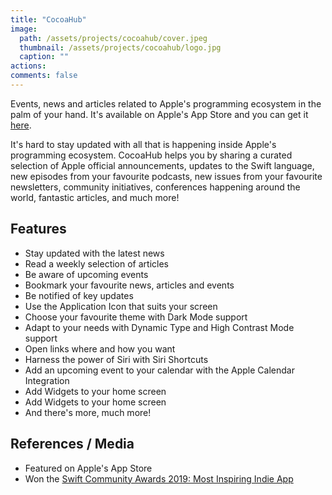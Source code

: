 ```yaml
---
title: "CocoaHub"
image: 
  path: /assets/projects/cocoahub/cover.jpeg
  thumbnail: /assets/projects/cocoahub/logo.jpg
  caption: ""
actions:
comments: false
---
```


Events, news and articles related to Apple's programming ecosystem in the palm of your hand. It's available on Apple's App Store and you can get it [here](https://apps.apple.com/us/app/cocoahub/id1467755462).

It's hard to stay updated with all that is happening inside Apple's programming ecosystem. CocoaHub helps you by sharing a curated selection of Apple official announcements, updates to the Swift language, new episodes from your favourite podcasts, new issues from your favourite newsletters, community initiatives, conferences happening around the world, fantastic articles, and much more!

## Features
- Stay updated with the latest news
- Read a weekly selection of articles
- Be aware of upcoming events
- Bookmark your favourite news, articles and events
- Be notified of key updates
- Use the Application Icon that suits your screen
- Choose your favourite theme with Dark Mode support
- Adapt to your needs with Dynamic Type and High Contrast Mode support
- Open links where and how you want
- Harness the power of Siri with Siri Shortcuts
- Add an upcoming event to your calendar with the Apple Calendar Integration
- Add Widgets to your home screen
- Add Widgets to your home screen
- And there's more, much more!

## References / Media

- Featured on Apple's App Store
- Won the [Swift Community Awards 2019: Most Inspiring Indie App](https://www.hackingwithswift.com/awards/2019)
